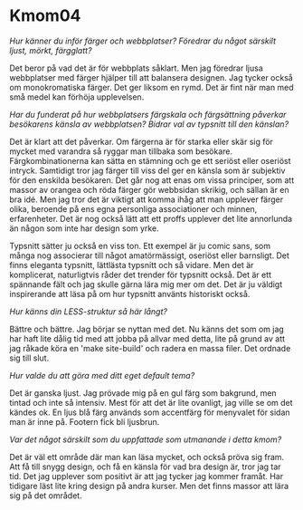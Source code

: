 Kmom04
===============================

*Hur känner du inför färger och webbplatser? Föredrar du något särskilt ljust, mörkt, färgglatt?*

Det beror på vad det är för webbplats såklart. Men jag föredrar ljusa webbplatser med färger hjälper till att balansera designen. Jag tycker också om monokromatiska färger. Det ger liksom en rymd. Det är fint när man med små medel kan förhöja upplevelsen.

*Har du funderat på hur webbplatsers färgskala och färgsättning påverkar besökarens känsla av webbplatsen? Bidrar val av typsnitt till den känslan?*

Det är klart att det påverkar. Om färgerna är för starka eller skär sig för mycket med varandra så ryggar man tillbaka som besökare. Färgkombinationerna kan sätta en stämning och ge ett seriöst eller oseriöst intryck. Samtidigt tror jag färger till viss del ger en känsla som är subjektiv för den enskilda besökaren. Det går nog att enas om vissa principer, som att massor av orangea och röda färger gör webbsidan skrikig, och sällan är en bra idé. Men jag tror det är viktigt att komma ihåg att man upplever färger olika, beroende på ens egna personliga associationer och minnen, erfarenheter. Det är nog också lätt att ett proffs upplever det lite annorlunda än någon som inte har design som yrke.

Typsnitt sätter ju också en viss ton. Ett exempel är ju comic sans, som många nog associerar till något amatörmässigt, oseriöst eller barnsligt. Det finns eleganta typsnitt, lättlästa typsnitt och så vidare. Men det är komplicerat, naturligtvis råder det trender för typsnitt också. Det är ett spännande fält och jag skulle gärna lära mig mer om det. Det är ju väldigt inspirerande att läsa på om hur typsnitt använts historiskt också.

*Hur känns din LESS-struktur så här långt?*

Bättre och bättre. Jag börjar se nyttan med det. Nu känns det som om jag har haft lite dålig tid med att jobba på allvar med detta, lite på grund av att jag råkade köra en 'make site-build' och radera en massa filer. Det ordnade sig till slut.

*Hur valde du att göra med ditt eget default tema?*

Det är ganska ljust. Jag prövade mig på en gul färg som bakgrund, men tintad och inte så intensiv. Mest för att det är lite ovanligt, jag ville se om det kändes ok. En ljus blå färg används som accentfärg för menyvalet för sidan man är inne på. Footern fick bli ljusbrun.


*Var det något särskilt som du uppfattade som utmanande i detta kmom?*

Det är väl ett område där man kan läsa mycket, och också pröva sig fram. Att få till snygg design, och få en känsla för vad bra design är, tror jag tar tid. Det jag upplever som positivt är att jag tycker jag kommer framåt. Har tidigare läst lite kring design på andra kurser. Men det finns massor att lära sig på det området.
